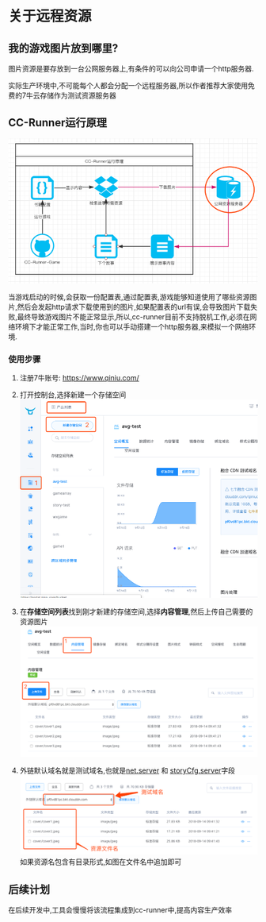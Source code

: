 # 关于远程资源

## 我的游戏图片放到哪里?
图片资源是要存放到一台公网服务器上,有条件的可以向公司申请一个http服务器.

实际生产环境中,不可能每个人都会分配一个远程服务器,所以作者推荐大家使用免费的7牛云存储作为测试资源服务器

## CC-Runner运行原理

![](../../assets/21703722.png)

当游戏启动的时候,会获取一份配置表,通过配置表,游戏能够知道使用了哪些资源图片,然后会发起http请求下载使用到的图片,如果配置表的url有误,会导致图片下载失败,最终导致游戏图片不能正常显示,所以,cc-runner目前不支持脱机工作,必须在网络环境下才能正常工作,当时,你也可以手动搭建一个http服务器,来模拟一个网络环境.



### 使用步骤
1. 注册7牛账号: https://www.qiniu.com/
2. 打开控制台,选择新建一个存储空间
![](../../assets/0446f67d.png)

3. 在**存储空间列表**找到刚才新建的存储空间,选择**内容管理**,然后上传自己需要的资源图片
![](../../assets/9352c322.png)

4. 外链默认域名就是测试域名,也就是[net.server](book.md#net) 和 [storyCfg.server](story.md#storycfg)字段
![](../../assets/04b6786c.png)
如果资源名包含有目录形式,如图在文件名中追加即可

## 后续计划
在后续开发中,工具会慢慢将该流程集成到cc-runner中,提高内容生产效率